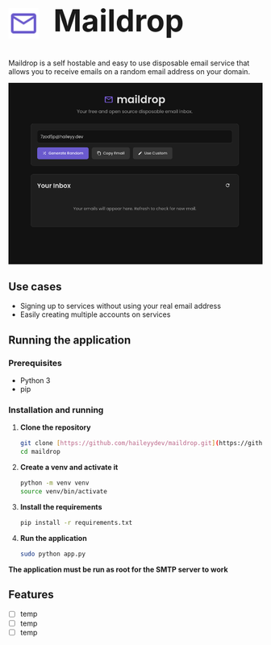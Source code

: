 <h1 style="font-size: 60px;">
    <img src="pictures/icon.svg" height="60" width="auto" alt="logo" style="vertical-align: middle; margin-right: 15px;">
    Maildrop
</h1>

Maildrop is a self hostable and easy to use disposable email service that allows you to receive emails on a random email address on your domain.

![App Screenshot](pictures/app.png)

## Use cases

- Signing up to services without using your real email address
- Easily creating multiple accounts on services

## Running the application

### Prerequisites

- Python 3
- pip

### Installation and running

1.  **Clone the repository**

    ```bash
    git clone [https://github.com/haileyydev/maildrop.git](https://github.com/haileyydev/maildrop.git)
    cd maildrop
    ```

2.  **Create a venv and activate it**

    ```bash
    python -m venv venv
    source venv/bin/activate
    ```

3.  **Install the requirements**

    ```bash
    pip install -r requirements.txt
    ```

4.  **Run the application**

    ```bash
    sudo python app.py
    ```

**The application must be run as root for the SMTP server to work**

## Features

- [ ] temp
- [ ] temp
- [ ] temp
